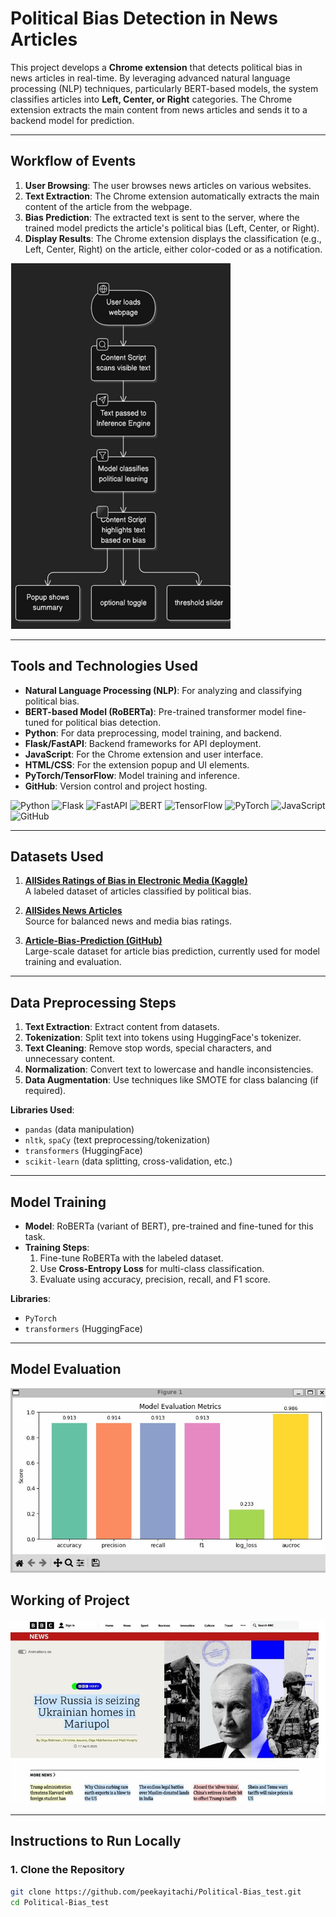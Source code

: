 # Political Bias Detection in News Articles

This project develops a **Chrome extension** that detects political bias in news articles in real-time. By leveraging advanced natural language processing (NLP) techniques, particularly BERT-based models, the system classifies articles into **Left, Center, or Right** categories. The Chrome extension extracts the main content from news articles and sends it to a backend model for prediction.

---

## Workflow of Events

1. **User Browsing**: The user browses news articles on various websites.
2. **Text Extraction**: The Chrome extension automatically extracts the main content of the article from the webpage.
3. **Bias Prediction**: The extracted text is sent to the server, where the trained model predicts the article's political bias (Left, Center, or Right).
4. **Display Results**: The Chrome extension displays the classification (e.g., Left, Center, Right) on the article, either color-coded or as a notification.

![Workflow](biascheck_arch.png)

---

## Tools and Technologies Used

- **Natural Language Processing (NLP)**: For analyzing and classifying political bias.
- **BERT-based Model (RoBERTa)**: Pre-trained transformer model fine-tuned for political bias detection.
- **Python**: For data preprocessing, model training, and backend.
- **Flask/FastAPI**: Backend frameworks for API deployment.
- **JavaScript**: For the Chrome extension and user interface.
- **HTML/CSS**: For the extension popup and UI elements.
- **PyTorch/TensorFlow**: Model training and inference.
- **GitHub**: Version control and project hosting.

![Python](https://img.shields.io/badge/Python-3776AB?style=flat&logo=python&logoColor=white)
![Flask](https://img.shields.io/badge/Flask-000000?style=flat&logo=flask&logoColor=white)
![FastAPI](https://img.shields.io/badge/FastAPI-009688?style=flat&logo=fastapi&logoColor=white)
![BERT](https://img.shields.io/badge/BERT-FF5722?style=flat&logo=bert&logoColor=white)
![TensorFlow](https://img.shields.io/badge/TensorFlow-FF6F00?style=flat&logo=tensorflow&logoColor=white)
![PyTorch](https://img.shields.io/badge/PyTorch-EE4C2C?style=flat&logo=pytorch&logoColor=white)
![JavaScript](https://img.shields.io/badge/JavaScript-F7DF1E?style=flat&logo=javascript&logoColor=black)
![GitHub](https://img.shields.io/badge/GitHub-181717?style=flat&logo=github&logoColor=white)

---

## Datasets Used

1. **[AllSides Ratings of Bias in Electronic Media (Kaggle)](https://www.kaggle.com/datasets/supratimhaldar/allsides-ratings-of-bias-in-electronic-media)**  
   A labeled dataset of articles classified by political bias.

2. **[AllSides News Articles](https://www.allsides.com/unbiased-balanced-news)**  
   Source for balanced news and media bias ratings.

3. **[Article-Bias-Prediction (GitHub)](https://github.com/ramybaly/Article-Bias-Prediction)**  
   Large-scale dataset for article bias prediction, currently used for model training and evaluation.

---

## Data Preprocessing Steps

1. **Text Extraction**: Extract content from datasets.
2. **Tokenization**: Split text into tokens using HuggingFace's tokenizer.
3. **Text Cleaning**: Remove stop words, special characters, and unnecessary content.
4. **Normalization**: Convert text to lowercase and handle inconsistencies.
5. **Data Augmentation**: Use techniques like SMOTE for class balancing (if required).

**Libraries Used**:
- `pandas` (data manipulation)
- `nltk`, `spaCy` (text preprocessing/tokenization)
- `transformers` (HuggingFace)
- `scikit-learn` (data splitting, cross-validation, etc.)

---

## Model Training

- **Model**: RoBERTa (variant of BERT), pre-trained and fine-tuned for this task.
- **Training Steps**:
  1. Fine-tune RoBERTa with the labeled dataset.
  2. Use **Cross-Entropy Loss** for multi-class classification.
  3. Evaluate using accuracy, precision, recall, and F1 score.

**Libraries**:  
- `PyTorch`  
- `transformers` (HuggingFace)

---

## Model Evaluation

![Model Evaluation](Biascheck_eval.png)

## Working of Project
![Live](biascheck_working.png)

---

## Instructions to Run Locally

### 1. Clone the Repository

```bash
git clone https://github.com/peekayitachi/Political-Bias_test.git
cd Political-Bias_test
